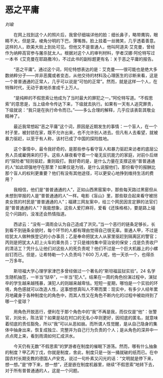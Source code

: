 # 恶之平庸

*刘瑜*

　　在网上找到这个人的照片后，我曾仔细端详他的脸：细长鼻子，略带鹰钩，眼睛不大，但是深，棱角分明的下巴，薄嘴唇。脸上挂着一丝微笑，几乎透着善意。这样的人，欧美大街上到处可见。但他又不是普通人，他叫阿道夫·艾克曼，曾经作为纳粹高官参与屠杀犹太人。根据对这个人的审判材料，学者汉娜·阿伦特写过一本书《艾克曼在耶路撒冷》，不过此书的副标题更有名：关于恶之平庸的报告。

　　“恶之平庸”。通过这个词，阿伦特想表达的是：艾克曼——很可能也是绝大多数纳粹分子——并非恶魔或者变态，从他交待的材料及心理医生的诊断来看，这是一个普普通通的正常人，几乎可以说是“可怕的正常”。然而，就是这样一个人，在特殊时代，无动于衷地杀害成千上万人。

　　“是纯粹的不假思索让他成为了当时最大的罪犯之一。”阿伦特写道。“不假思索”的意思是，当上级命令传达下来，下级就去执行。如果有一天有人追究罪责，下级就说：“我只是在执行命令而已。”——多么合理的解释，几乎应该表彰其敬业精神了。

　　最近我常想起“恶之平庸”这个词，原因是近期发生的事情：一个盲人，在一个村子里，被封锁在家，既不允许出来，也不允许别人进去。但凡有人去看望，就被暴力驱赶，以至于有人称，该村已成了中国的探险胜地。

　　这个事情中，最令我好奇的，是那些参与看守盲人和暴力驱赶来访者的底层公务人员或雇佣来的打手。这些人昼夜看守着一个毫无反抗能力的家庭，对前仆后继的“探险者”轻则驱赶，重则殴打。我好奇的是，是什么力量在支撑这些“普普通通的人”如此顽强地守在那里？如果仅是为钱，是什么说服他们，那份看守的报酬比那个盲人的权利更重要？他们有没有其他途径，可以更安心地挣到维持生活的费用？

　　我相信，他们是“普普通通的人”，正如山西黑窑案中，那些每天路过黑窑但从未想到举报的人是“普普通通的人”一样。电影《盲山》里，那些联合起来看守被拐卖女孩的村民是“普普通通的人”；福建三网友案中，给三个网民因言定罪的法官们是“普普通通的人”？我能想象，这些人爱打麻将，爱看《还珠格格》，要是路上碰见个问路的，没准还会热情指道。

　　西谚云：“没有一滴雨会认为自己造成了洪灾。”当一个恶行的链条足够长，长到看不到链条全貌时，每个环节的人都有理由觉得自己很无辜。普通人甲，不过是给犹太人做种族登记的小办事员；乙是奉命把犹太人从家里驱赶到隔离区的警官；丙则是把犹太人赶上火车的乘务员；丁只是维持集中营治安的保安；戊是负责收尸的清洁工？凭什么让他们对这些人的死负责呢？他们不过是一个巨大机器上的小螺丝钉而已。但是，让希特勒一个人负责吗？600 万人呢，他一天杀一个，也得杀一万多年。

　　斯坦福大学心理学家津巴多曾经做过一个著名的“斯坦福监狱实验”。24 名学生随机抽签，一半当“狱卒”，一半当“犯人”。结果在一周的角色扮演过程中，演狱卒的学生越来越残暴，演犯人的则越来越卑怯。短短一星期，哪怕是一个实验的环境，角色感就可以改造人性，这事想想真叫人不寒而栗：现实中，有多少人经年累月地藏身于各种制度化的角色中，而其人性又在角色不断内化的过程中被劫持到了哪一个星球？

　　用角色开脱恶行，便利在于那个角色中的“我”不再是我，而仅仅是“他”：张警官，刘处长，陈法官？如果是站在村口的无名小卒则更好，因彻底的匿名，就意味着彻底的责任豁免，所以“我”可以从恶如崩。而所谓人性觉醒，是从自己隐身的集体中抽身出来，恢复成独立、完整并为自己行为负责的个人；是从角色的深井中一点点爬上来，看到雨滴如何汇成洪水。

　　今天仍有无数“不假思索”的梦游者在制度的催眠下游荡。然而，哪有什么抽象的制度？甲乙丙丁戊，你就是制度，舍此，制度只是一张一捅就破的纸而已。在中国农村长期支教的德国人卢安克，说过一句朴素又闪光的话：“文明就是停下来，想一想。”是“停下来，想一想”，还是嵌在制度机器里，继续“不假思索”地转下去，对于所有普普通通的人，这是一个问题。